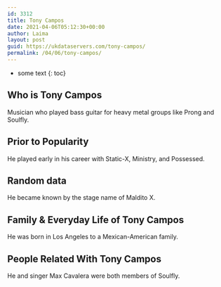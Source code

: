 ```yaml
---
id: 3312
title: Tony Campos
date: 2021-04-06T05:12:30+00:00
author: Laima
layout: post
guid: https://ukdataservers.com/tony-campos/
permalink: /04/06/tony-campos/
---
```


* some text
{: toc}


## Who is Tony Campos
                  
                  
                  
Musician who played bass guitar for heavy metal groups like Prong and Soulfly.
                  
              
            
              
            
                
                
                
## Prior to Popularity
                  
                  
                  
He played early in his career with Static-X, Ministry, and Possessed.
                  
              
            
              
            
                
                
                
## Random data
                  
                  
                  
He became known by the stage name of Maldito X.
                  
              
            
              
            
                
                
                
## Family & Everyday Life of Tony Campos
                  
                  
                  
He was born in Los Angeles to a Mexican-American family.
                  
              
            
              
            
                
                
                
## People Related With Tony Campos
                  
                  
                  
He and singer Max Cavalera were both members of Soulfly.
                  
              
            
              
            
                
              
            
              
              
            
            
              
            
          
          
          